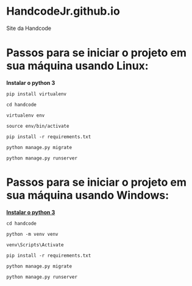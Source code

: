 # HandcodeJr.github.io
Site da Handcode


# Passos para se iniciar o projeto em sua máquina usando Linux:

 **Instalar o python 3**
``` 
pip install virtualenv
```
``` 
cd handcode
```
``` 
virtualenv env
```
``` 
source env/bin/activate
```
``` 
pip install -r requirements.txt
```
``` 
python manage.py migrate
```

``` 
python manage.py runserver
```

# Passos para se iniciar o projeto em sua máquina usando Windows:

 **[Instalar o python 3](https://www.python.org/downloads/)**

``` 
cd handcode
```
``` 
python -m venv venv
```
``` 
venv\Scripts\Activate
```
``` 
pip install -r requirements.txt
```
``` 
python manage.py migrate
```

``` 
python manage.py runserver
```
